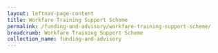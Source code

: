 ```yaml
---
layout: leftnav-page-content
title: Workfare Training Support Scheme
permalink: /funding-and-advisory/workfare-training-support-scheme/
breadcrumb: Workfare Training Support Scheme
collection_name: funding-and-advisory
---
```

